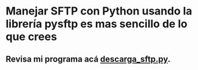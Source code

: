 # Manejar SFTP con Python usando la librería pysftp es mas sencillo de lo que crees

## Revisa mi programa acá [descarga_sftp.py](https://github.com/elizabethfuentes12/SFTP_con_pysftp/blob/master/descarga_sftp.py).
